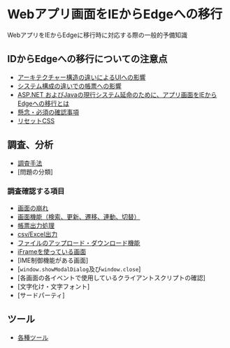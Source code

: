 # Webアプリ画面をIEからEdgeへの移行
WebアプリをIEからEdgeに移行時に対応する際の一般的予備知識

## IDからEdgeへの移行についての注意点
- [アーキテクチャー構造の違いによるUIへの影響](./impact-of-architectural-differences-on-ui.md)
- [システム構成の違いでの帳票への影響](./impact-of-differences-in-system-configuration-on-reports.md)
- [ASP.NET およびJavaの現行システム延命のために、アプリ画面をIEからEdgeへの移行とは](./how-to-migrate-app-screens-from-ie-to-edge-to-extend-the-life-of-current-asp.net-and-java-systems.md)
- [懸念・必須の確認事項](concerns_required-checks.md)
- [リセットCSS](resetCSS.md)

## 調査、分析
- [調査手法](./Research-methodology.md)
- [問題の分類]

### 調査確認する項目
- [画面の崩れ](./screen-corruption.md)
- [画面機能（検索、更新、遷移、連動、切替）](./screen-functions.md)
- [帳票出力処理](./report-output-processing.md)
- [csv/Excel出力](./csv_excel-output.md)
- [ファイルのアップロード・ダウンロード機能](file-upload_download-function.md)
- [iFrameを使っている画面](screens-using-iframe.md)
- [IME制御機能がある画面]
- [`window.showModalDialog`及び`window.close`]
- [各画面の各イベントで使用しているクライアントスクリプトの確認]
- [文字化け・文字フォント]
- [サードパーティ]
<!-- - [IME制御機能がある画面](screens-with-ime-control-function.md) -->
<!-- - [`window.showModalDialog`及び`window.close`](window.showmodaldialog-and-window.close.md) -->
<!-- - [各画面の各イベントで使用しているクライアントスクリプトの確認](check-the-client-scripts-used-in-each-event-on-each-screen.md) -->
<!-- - [文字化け・文字フォント](./garbaged-characters_character-fonts.md) -->
<!-- - [サードパーティ] -->

## ツール
- [各種ツール](./tools.md)